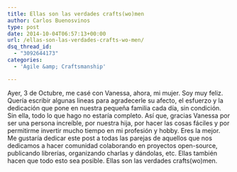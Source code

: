 ```yaml
---
title: Ellas son las verdades crafts(wo)men
author: Carlos Buenosvinos
type: post
date: 2014-10-04T06:57:13+00:00
url: /ellas-son-las-verdades-crafts-wo-men/
dsq_thread_id:
  - "3092644173"
categories:
  - 'Agile &amp; Craftsmanship'

---
```

Ayer, 3 de Octubre, me casé con Vanessa, ahora, mi mujer. Soy muy feliz. Quería escribir algunas lineas para agradecerle su afecto, el esfuerzo y la dedicación que pone en nuestra pequeña familia cada día, sin condición. Sin ella, todo lo que hago no estaría completo. Así que, gracias Vanessa por ser una persona increíble, por nuestra hija, por hacer las cosas fáciles y por permitirme invertir mucho tiempo en mi profesión y hobby. Eres la mejor. Me gustaría dedicar este post a todas las parejas de aquellos que nos dedicamos a hacer comunidad colaborando en proyectos open-source, publicando librerías, organizando charlas y dándolas, etc. Ellas también hacen que todo esto sea posible. Ellas son las verdades crafts(wo)men.